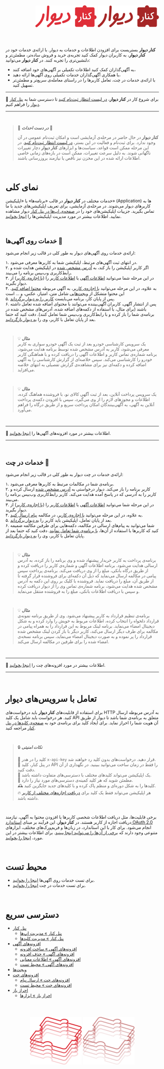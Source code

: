 <br>

<div align="right">

<img src="logo-dark.svg#gh-dark-mode-only" height="72px"/>
<img src="logo-light.svg#gh-light-mode-only" height="72px"/>

</div>

<br><br>

 **کنار دیوار** بستریست برای افزودن اطلاعات و خدمات به دیوار.
 با ارائه‌ی خدمات خود در **کنار دیوار**، به کاربران دیوار کمک کنید تجربه‌ی خرید و فروش ساده‌تر، مطمئن‌تر و دلنشین‌تری را تجربه کنند.
در **کنار دیوار** می‌توانید:
- به آگهی‌گذاران کمک کنید اطلاعات تکمیلی بر آگهی‌های خود اضافه کنند،
- با همکاری آگهی‌گذاران خدمات تکمیلی روی آگهی‌ها ارائه دهید،
- با ارائه‌ی خدمات در چت، تعامل کاربرها را در راستای معامله‌ی سریع‌تر و مطمئن‌تر تسهیل کنید.
---

🚀 برای شروع کار در **کنار دیوار**، [در لیست انتظار ثبت‌نام کنید][فرم ثبت‌نام] تا دسترسی شما به [پنل کنار دیوار][پنل کنار] را فراهم کنیم. 

---

<br>

> 🚧 ***در دست احداث*** 🚧
>  
> **کنار دیوار**‌ در حال حاضر در مرحله‌ی آزمایشی است و امکان ثبت‌نام عمومی در آن وجود ندارد. برای ثبت‌نام و فعالیت در این بستر، [در لیست انتظار ثبت‌نام کنید][فرم ثبت‌نام]. در این مرحله ممکن است قواعد، سیاست‌ها و ابزارهای **کنار دیوار** دچار تغییرات ناگهانی شوند. به دلیل سرعت تغییرات، ممکن است در بازه‌های زمانی خاصی اطلاعات ارائه شده در این مخزن نیز ناقص یا نیازمند بروزرسانی باشند. 

<br>

# نمای کلی

خدمات مختلف در **کنار دیوار** در قالب «برنامه‌ها» یا «اپلیکیشن» (Application) ها به کاربرهای دیوار می‌شوند. در مرحله‌ی آزمایشی، برای تعریف اپلیکیشن‌های جدید با ما تماس بگیرید. جزییات اپلیکیشن‌های خود را در [صفحه‌ی اپ‌ها در پنل کنار][پنل کنار » اپ‌ها] دیوار مشاهده نمایید. اطلاعات بیشتر در مورد مدیریت اپلیکیشن‌ها را [اینجا بخوانید][راهنما » مدیریت اپ].


<br>

## خدمات روی آگهی‌ها 📜

ارائه‌ی خدمات روی آگهی‌های دیوار به طور کلی در قالب زیر انجام می‌شود:

۱. در انتهای ثبت آگهی‌های مرتبط، اپلیکیشن شما به کاربرها معرفی می‌شود. \
۲. اگر کاربر اپلیکیشن را باز کند، به [آدرس مشخص شده][راهنما » مدیریت اپ »‌ آدرس برنامه] در اپلیکیشن هدایت شده و رابط‌کاربری وب‌بیس برنامه را می‌بیند. \
۳. در این مرحله شما می‌توانید [اطلاعات آگهی][راهنما » اطلاعات آگهی] یا [اطلاعات کاربر][راهنما » اطلاعات کاربر] را ([با اجازه‌ی کاربر][راهنما » احراز باز]) از دیوار بگیرید. \
۴. به علاوه، در این مرحله می‌توانید [با اجازه‌ی کاربر][راهنما » احراز باز]، به آگهی مربوطه [محتوا اضافه کنید][راهنما » افزونه‌های آگهی]. این محتوا متشکل از [ویجت‌هایی][راهنما » ویجت‌ها] شامل متن، امتیاز، عکس، و ... است \
۵. پس از پایان کار، برنامه می‌بایست [کاربر را به دیوار برگرداند][راهنما » بازگشت کاربر]. \
۶. پس از انتشار آگهی، کاربران آگهی‌بیننده می‌توانند با محتوای اضافه شده تعامل داشته باشند (برای مثال، با استفاده از دکمه‌های اضافه شده، آدرس‌های مشخص شده در برنامه‌ی شما را باز کرده و با رابط‌کاربری وب‌بیس شما تعامل کنند). دقت کنید که حتما بعد از پایان تعامل با کاربر، وی را [به دیوار بازگردانید][راهنما » بازگشت کاربر].

<br>

> 💡 ***مثال*** \
> یک سرویس کارشناسی خودرو بعد از ثبت یک آگهی خودرو سواری به کاربر معرفی می‌شود، کاربر به آدرس مشخص شده توسط برنامه هدایت می‌شود، برنامه شماره‌ی تماس کاربر و اطلاعات آگهی را دریافت کرده و با هماهنگی کاربر خودرو را کارشناسی می‌کند. سپس خلاصه‌ای از گزارش کارشناسی را به آگهی اضافه کرده و دکمه‌ای نیز برای مشاهده‌ی گزارش تفصیلی به انتهای خلاصه می‌افزاید.

<br>

> 💡 ***مثال*** \
> یک سرویس پرداخت آنلاین، بعد از ثبت آگهی کالای نو، با فروشنده هماهنگ کرده، اطلاعات و مجوزهای لازم را از وی می‌گیرد، سپس با افزودن دکمه‌ی پرداخت آنلاین به آگهی، به آگهی‌‌بینندگان امکان پرداخت سریع و از طریق درگاه را فراهم می‌آورد.

<br>

---

📖 اطلاعات بیشتر در مورد افزونه‌های آگهی‌ها را [اینجا بخوانید][راهنما » افزونه‌های آگهی].

---

<br>

## خدمات در چت 💬

ارائه‌ی خدمات در چت دیوار به طور کلی در قالب زیر انجام می‌شود:

۱. برنامه‌ی شما در مکالمات مرتبط به کاربرها معرفی می‌شود. \
۲. کاربر برنامه‌ را باز می‌کند. دیوار درخواستی به [آدرس مشخص شده][راهنما » مدیریت اپ »‌ آدرس چت] ارسال کرده و کاربر را به آدرسی که در پاسخ آمده هدایت می‌کند. کاربر رابط‌کاربری وب‌بیس برنامه را می‌بیند. \
۳. در این مرحله شما می‌توانید [اطلاعات آگهی][راهنما » اطلاعات آگهی] یا [اطلاعات کاربر][راهنما » اطلاعات کاربر] را ([با اجازه‌ی کاربر][راهنما » احراز باز]) از دیوار بگیرید. \
۴. به علاوه، در این مرحله می‌توانید [با اجازه‌ی کاربر][راهنما » احراز باز]، در مکالمه‌ [پیام ارسال کنید][راهنما » افزونه‌های چت » ارسال پیام]. \
۵. بعد از پایان تعامل، اپلیکیشن باید کاربر را [به دیوار برگرداند][راهنما » بازگشت کاربر]. \
۶. شما می‌توانید به پیام‌های ارسالی در مکالمه، دکمه‌هایی برای طرفین مکالمه ضمیمه کنید که کاربرها با استفاده از آن‌ها، [با برنامه‌ی شما تعامل نمایند][راهنما » افزونه‌های چت » ارسال پیام‌ » دکمه]. دقت کنید که حتما بعد از پایان تعامل با کاربر، وی را [به دیوار بازگردانید][راهنما » بازگشت کاربر]. 

<br>

> 💡 ***مثال*** \
>  برنامه‌ی پرداخت به کاربر خریدار پیشنهاد شده و وی برنامه را باز کرده، به آدرس ارسالی هدایت می‌شود. برنامه اطلاعات آگهی و شماره‌ی کاربر را دریافت کرده و از طریق درگاه بانکی، مبلغ را از وی دریافت می‌کند. برنامه‌ی پرداخت سپس پیامی در مکالمه ارسال می‌نماید که ذیل آن دکمه‌ای برای فروشنده قرار گرفته تا از طریق آن، مبلغ را دریافت نماید. فروشنده با کلیک بر روی این دکمه به آدرس مشخص شده هدایت می‌شود، برنامه شماره‌ی تماس وی را از دیوار دریافت کرده و سپس با دریافت اطلاعات بانکی، مبلغ را به فروشنده منتقل می‌نماید.

<br>

> 💡 ***مثال*** \
>  برنامه‌ی تنظیم قرارداد به کاربر پیشنهاد می‌شود. وی از طریق برنامه نمونه‌ی قرارداد دلخواه را انتخاب کرده، اطلاعات مربوط به خویش را وارد کرده و به شکل دیجیتال امضاء می‌نماید. برنامه لینک مربوط به این قرارداد را به همراه پیامی در مکالمه برای طرف دیگر ارسال می‌کند، کاربر دیگر با باز کردن لینک مشخص شده قرارداد را پر نموده و به صورت دیجیتال امضاء می‌نماید، سپس برنامه نسخه‌ی امضاء شده را برای طرفین در مکالمه ارسال می‌کند. 

<br>

---

📖 اطلاعات بیشتر در مورد افزونه‌های چت را [اینجا بخوانید][راهنما » افزونه‌های چت].

---

<br>

# تعامل با سرویس‌های دیوار

برای استفاده از قابلیت‌های **کنار دیوار** باید درخواست‌های HTTP به آدرس مربوطه ارسال کنید. هر درخواست باید شامل یک کلید API متعلق به برنامه‌ی شما باشد تا دیوار از طریق آن هویت شما را احراز نماید. برای ایجاد کلید برای برنامه‌ی خود به [صفحه‌ی کلیدها در پنل کنار][پنل کنار‌ » کلیدها] مراجعه کنید.

<br>

> 🔒 ***نکات امنیتی*** \
> \
🔑 کلید را در هدر `x-api-key` قرار دهید. درخواست‌های بدون کلید رد خواهند شد. \
🙈 در پنل کنار، کلید API را فقط در زمان ساخت می‌توانید ببینید. در نگهداری از آن دقت کنید. \
🤹 یک اپلیکیشن می‌تواند کلیدهای مختلف با دسترسی‌های متفاوت داشته باشد. \
🛂 مطمئن شوید که هر کلید کمینه‌ی دسترسی‌های مورد نیاز را دارد. \
🕰️ کلیدها را به شکل دوره‌ای و منظم پاک کرده و با کلید‌های جدید جایگزین کنید. \
🔥 هر اپلیکیشن می‌تواند فقط یک کلید برای [دریافت اجازه‌های مختلف از کاربر][راهنما » احراز باز] داشته باشد.

<br>

برخی قابلیت‌ها، مثل دریافت اطلاعات شخصی کاربرها یا افزودن محتوا به آگهی، نیازمند دریافت اجازه از کاربر هستند. در **کنار دیوار**، این فرآیند بر مبنای [استاندارد OAuth 2.0][احراز باز] انجام می‌شود.  برای کار با این استاندارد، در زبان‌ها و فریم‌ورک‌های مختلف، ابزارهای متنوعی وجود دارند که [برخی از آن‌ها را می‌توانید اینجا ببینید][احراز باز » ابزارها]. برای اطلاعات بیشتر در این مورد، [اینجا را بخوانید][راهنما » احراز باز].

<br>

# محیط تست

- برای تست خدمات روی آگهی‌ها [اینجا را بخوانید][راهنما » افزونه‌های آگهی » تست].
- برای تست خدمات در چت [اینجا را بخوانید][راهنما » افزونه‌های چت »‌ تست].

<br>

# دسترسی سریع

- [پنل کنار][پنل کنار]
  - [پنل کنار » مدیریت اپ‌ها][پنل کنار » اپ‌ها]
  - [پنل کنار » مدیریت کلیدها][پنل کنار‌ » کلیدها]
- [افزونه‌های آگهی][راهنما » افزونه‌های آگهی]
  - [افزونه‌های آگهی » ساخت افزونه][راهنما » افزونه‌های آگهی » ساخت]
  - [افزونه‌های آگهی » حذف افزونه][راهنما » افزونه‌های آگهی » حذف]
  - [افزونه‌های آگهی » اطلاعات معنایی][راهنما » افزونه‌های آگهی » معنی]
  - [افزونه‌های آگهی » محیط تست][راهنما » افزونه‌های آگهی » تست]
- [ویجت‌ها][راهنما » ویجت‌ها]
- [افزونه‌های چت][راهنما » افزونه‌های چت]
  - [افزونه‌های چت » ارسال پیام][راهنما » افزونه‌های چت » ارسال پیام]
  - [افزونه‌های چت » محیط تست][راهنما » افزونه‌های چت »‌ تست]
- [احراز باز][راهنما » احراز باز]
  - [احراز باز » ابزارها][احراز باز » ابزارها]

[فرم ثبت‌نام]: https://docs.google.com/forms/d/1DmO0gYv3fpjzNV_zh1EEZiaKIkSDq3KXQijQKlMtIfg/edit
[پنل کنار]: https://kenar.divar.ir/admin
[پنل کنار » اپ‌ها]: https://kenar.divar.ir/admin/info/apps
[پنل کنار‌ » کلیدها]: https://kenar.divar.ir/admin/info/apikeys
[راهنما » مدیریت اپ]: ./management
[راهنما » مدیریت اپ »‌ آدرس برنامه]: ./management#fallback-url
[راهنما » مدیریت اپ »‌ آدرس چت]: ./management#session-initialization-url
[راهنما » اطلاعات آگهی]: ./finder/get_post.md
[راهنما » اطلاعات کاربر]: ./oauth/get_user.md
[راهنما » احراز باز]: ./oauth
[راهنما » افزونه‌های آگهی]: ./addons
[راهنما » افزونه‌های آگهی » ساخت]: ./addons/create.md
[راهنما » افزونه‌های آگهی » حذف]: ./addons/delete.md
[راهنما » افزونه‌های آگهی » معنی]: ./addons/semantic.md
[راهنما » افزونه‌های آگهی » تست]: ./addons/test_environment.md
[راهنما » ویجت‌ها]: ./widgets
[راهنما » بازگشت کاربر]: ./misc
[راهنما » افزونه‌های چت]: ./chat
[راهنما » افزونه‌های چت » ارسال پیام]: ./chat/send_message.md
[راهنما » افزونه‌های چت » ارسال پیام‌ » دکمه]: ./chat/send_message.md#کلیک-کاربر-روی-دکمهٔ-درج-شده-زیر-پیام
[راهنما » افزونه‌های چت »‌ تست]: ./chat/test_environment.md
[احراز باز]: https://oauth.net/2/
[احراز باز » ابزارها]: https://oauth.net/code/


<br><br>

<div align="center">

<img src="img/wire-puzzle-dark.svg#gh-dark-mode-only" height="156px"/>
<img src="img/wire-puzzle-light.svg#gh-light-mode-only" height="156px"/>

</div>

<br><br>
